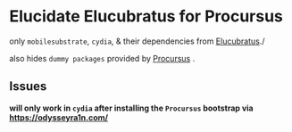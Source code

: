 # Elucidate Elucubratus for Procursus

only `mobilesubstrate`, `cydia`, & their dependencies from [Elucubratus](https://apt.bingner.com)./

also hides `dummy packages` provided by [Procursus](https://github.com/ProcursusTeam/Procursus/blob/master/build_tools/make_dummy.sh) .

## Issues

**will only work in `cydia` after installing the `Procursus` bootstrap via https://odysseyra1n.com/**
